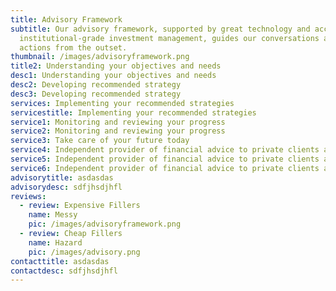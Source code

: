 ```yaml
---
title: Advisory Framework
subtitle: Our advisory framework, supported by great technology and access to
  institutional-grade investment management, guides our conversations and
  actions from the outset.
thumbnail: /images/advisoryframework.png
title2: Understanding your objectives and needs
desc1: Understanding your objectives and needs
desc2: Developing recommended strategy
desc3: Developing recommended strategy
services: Implementing your recommended strategies
servicestitle: Implementing your recommended strategies
service1: Monitoring and reviewing your progress
service2: Monitoring and reviewing your progress
service3: Take care of your future today
service4: Independent provider of financial advice to private clients and their families
service5: Independent provider of financial advice to private clients and their families
service6: Independent provider of financial advice to private clients and their families
advisorytitle: asdasdas
advisorydesc: sdfjhsdjhfl
reviews:
  - review: Expensive Fillers
    name: Messy
    pic: /images/advisoryframework.png
  - review: Cheap Fillers
    name: Hazard
    pic: /images/advisory.png
contacttitle: asdasdas
contactdesc: sdfjhsdjhfl
---
```

